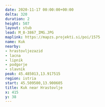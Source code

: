 ```yaml
---
date: 2020-11-17 00:00:00+00:00
delta: 320
duration: 2
height: 507
layout: stub
lead: M_8-3867_IMG.JPG
maplink: https://mapzs.projekti.si/poi/1575
name: Kuk
nearby:
- hrastovljezazid
- lacna
- lipnik
- podgorje
- slavnik
peak: 45.485013,13.917515
region: istria
start: 45.509500,13.900605
title: Kuk near Hrastovlje
x: 415
y: 38
---
```

